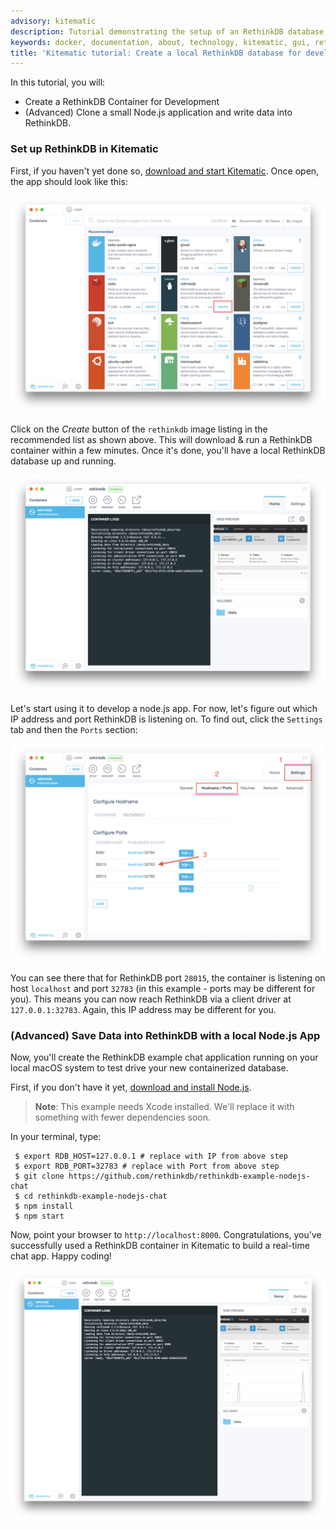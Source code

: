 ```yaml
---
advisory: kitematic
description: Tutorial demonstrating the setup of an RethinkDB database for development
keywords: docker, documentation, about, technology, kitematic, gui, rethink, tutorial
title: 'Kitematic tutorial: Create a local RethinkDB database for development'
---
```


In this tutorial, you will:

- Create a RethinkDB Container for Development
- (Advanced) Clone a small Node.js application and write data into RethinkDB.

### Set up RethinkDB in Kitematic

First, if you haven't yet done so, [download and start
Kitematic](index.md). Once open, the app should look like
this:

![Rethink create button](images/rethink-create.png)

Click on the _Create_ button of the `rethinkdb` image listing in the recommended
list as shown above. This will download & run a RethinkDB container within a few
minutes. Once it's done, you'll have a local RethinkDB database up and running.

![Rethink container](images/rethink-container.png)

Let's start using it to develop a node.js app. For now, let's figure out which
IP address and port RethinkDB is listening on. To find out, click the `Settings`
tab and then the `Ports` section:

![Rethink create button](images/rethink-ports.png)

You can see there that for RethinkDB port `28015`, the container is listening on
host `localhost` and port `32783` (in this example - ports may be different
for you). This means you can now reach RethinkDB via a client driver at
`127.0.0.1:32783`. Again, this IP address may be different for you.

### (Advanced) Save Data into RethinkDB with a local Node.js App

Now, you'll create the RethinkDB example chat application running on your local
macOS system to test drive your new containerized database.

First, if you don't have it yet, [download and install
Node.js](http://nodejs.org/).

> **Note**: This example needs Xcode installed. We'll replace it with something
> with fewer dependencies soon.

In your terminal, type:

     $ export RDB_HOST=127.0.0.1 # replace with IP from above step
     $ export RDB_PORT=32783 # replace with Port from above step
     $ git clone https://github.com/rethinkdb/rethinkdb-example-nodejs-chat
     $ cd rethinkdb-example-nodejs-chat
     $ npm install
     $ npm start

Now, point your browser to `http://localhost:8000`. Congratulations, you've
successfully used a RethinkDB container in Kitematic to build a real-time chat
app. Happy coding!

![Rethink app preview](images/rethinkdb-preview.png)
